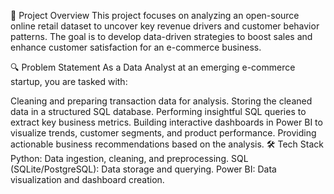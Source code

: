 📌 Project Overview
This project focuses on analyzing an open-source online retail dataset to uncover key revenue drivers and customer behavior patterns. The goal is to develop data-driven strategies to boost sales and enhance customer satisfaction for an e-commerce business.

🔍 Problem Statement
As a Data Analyst at an emerging e-commerce startup, you are tasked with:

Cleaning and preparing transaction data for analysis.
Storing the cleaned data in a structured SQL database.
Performing insightful SQL queries to extract key business metrics.
Building interactive dashboards in Power BI to visualize trends, customer segments, and product performance.
Providing actionable business recommendations based on the analysis.
🛠️ Tech Stack
Python: Data ingestion, cleaning, and preprocessing.
SQL (SQLite/PostgreSQL): Data storage and querying.
Power BI: Data visualization and dashboard creation.
